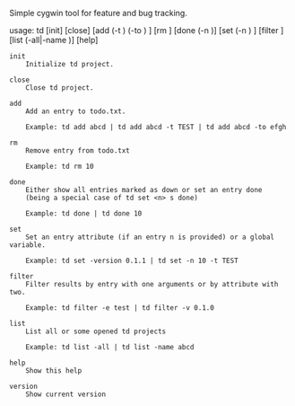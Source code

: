 Simple cygwin tool for feature and bug tracking.

usage: td [init] [close] [add <entry> (-t <tag>) (-to <name>) ] [rm <entry n>]
          [done (-n <entry n>)] [set (-n <entry n>) <attr> <val>]
          [filter <attr> <val>] [list (-all|-name <name>)] [help]


    init
        Initialize td project.

    close
        Close td project.

    add
        Add an entry to todo.txt.

        Example: td add abcd | td add abcd -t TEST | td add abcd -to efgh

    rm
        Remove entry from todo.txt

        Example: td rm 10

    done
        Either show all entries marked as down or set an entry done
        (being a special case of td set <n> s done)

        Example: td done | td done 10

    set
        Set an entry attribute (if an entry n is provided) or a global variable.

        Example: td set -version 0.1.1 | td set -n 10 -t TEST

    filter
        Filter results by entry with one arguments or by attribute with two.

        Example: td filter -e test | td filter -v 0.1.0

    list
        List all or some opened td projects

        Example: td list -all | td list -name abcd

    help
        Show this help

    version
        Show current version
